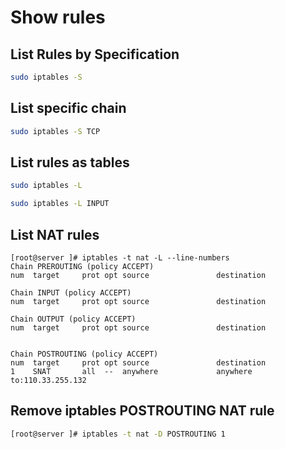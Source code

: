 <!-- TITLE: Iptables -->

# Show rules

## List Rules by Specification

```sh
sudo iptables -S
```

## List specific chain
```sh
sudo iptables -S TCP
```
## List rules as tables
```sh
sudo iptables -L
```
```sh
sudo iptables -L INPUT
```

## List NAT rules


```text
[root@server ]# iptables -t nat -L --line-numbers
Chain PREROUTING (policy ACCEPT)
num  target     prot opt source               destination         

Chain INPUT (policy ACCEPT)
num  target     prot opt source               destination         

Chain OUTPUT (policy ACCEPT)
num  target     prot opt source               destination         


Chain POSTROUTING (policy ACCEPT)
num  target     prot opt source               destination         
1    SNAT       all  --  anywhere             anywhere             to:110.33.255.132
```


## Remove iptables POSTROUTING NAT rule


```sh
[root@server ]# iptables -t nat -D POSTROUTING 1

```




